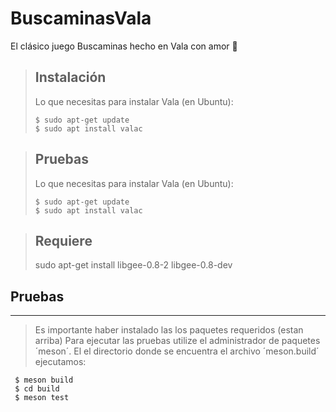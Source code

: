# BuscaminasVala
El clásico juego Buscaminas hecho en Vala con amor :sparkling_heart:

> ## Instalación
> Lo que necesitas para instalar Vala (en Ubuntu):
>
>     $ sudo apt-get update
>     $ sudo apt install valac

> ## Pruebas
> Lo que necesitas para instalar Vala (en Ubuntu):
>
>     $ sudo apt-get update
>     $ sudo apt install valac

> ## Requiere
> sudo apt-get install libgee-0.8-2 libgee-0.8-dev

## Pruebas
---
> Es importante haber instalado las los paquetes requeridos (estan arriba)
Para ejecutar las pruebas utilize el administrador de paquetes ´meson´.
El el directorio donde se encuentra el archivo ´meson.build´ ejecutamos:

     $ meson build
     $ cd build
     $ meson test